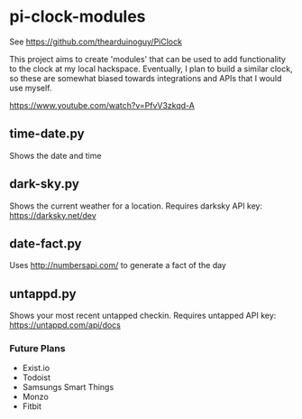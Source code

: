# pi-clock-modules
See https://github.com/thearduinoguy/PiClock

This project aims to create 'modules' that can be used to add functionality to the clock at my local hackspace. Eventually, I plan to build a similar clock, so these are somewhat biased towards integrations and APIs that I would use myself.

https://www.youtube.com/watch?v=PfvV3zkqd-A

## time-date.py	
Shows the date and time
## dark-sky.py	
Shows the current weather for a location. Requires darksky API key: https://darksky.net/dev
## date-fact.py	
Uses http://numbersapi.com/ to generate a fact of the day
## untappd.py
Shows your most recent untapped checkin. Requires untapped API key: https://untappd.com/api/docs

### Future Plans

- Exist.io
- Todoist
- Samsungs Smart Things
- Monzo
- Fitbit
